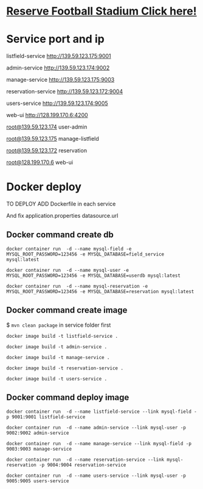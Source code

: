 # [Reserve Football Stadium Click here!](http://128.199.170.6:4200)

# Service port and ip

listfield-service     http://139.59.123.175:9001

admin-service         http://139.59.123.174:9002

manage-service        http://139.59.123.175:9003

reservation-service   http://139.59.123.172:9004

users-service         http://139.59.123.174:9005

web-ui                http://128.199.170.6:4200

root@139.59.123.174    user-admin

root@139.59.123.175    manage-listfield

root@139.59.123.172    reservation

root@128.199.170.6     web-ui

# Docker deploy

TO DEPLOY ADD Dockerfile in each service

And fix application.properties datasource.url

## Docker command create db

`docker container run  -d --name mysql-field -e MYSQL_ROOT_PASSWORD=123456 -e MYSQL_DATABASE=field_service mysql:latest`

`docker container run  -d --name mysql-user -e MYSQL_ROOT_PASSWORD=123456 -e MYSQL_DATABASE=userdb mysql:latest`

`docker container run  -d --name mysql-reservation -e MYSQL_ROOT_PASSWORD=123456 -e MYSQL_DATABASE=reservation mysql:latest`

## Docker command create image

$ `mvn clean package` in service folder first

`docker image build -t listfield-service .`

`docker image build -t admin-service .`

`docker image build -t manage-service .`

`docker image build -t reservation-service .`

`docker image build -t users-service .`

## Docker command deploy image

`docker container run  -d --name listfield-service --link mysql-field -p 9001:9001 listfield-service`

`docker container run  -d --name admin-service --link mysql-user -p 9002:9002 admin-service`

`docker container run  -d --name manage-service --link mysql-field -p 9003:9003 manage-service`

`docker container run  -d --name reservation-service --link mysql-reservation -p 9004:9004 reservation-service`

`docker container run  -d --name users-service --link mysql-user -p 9005:9005 users-service`
